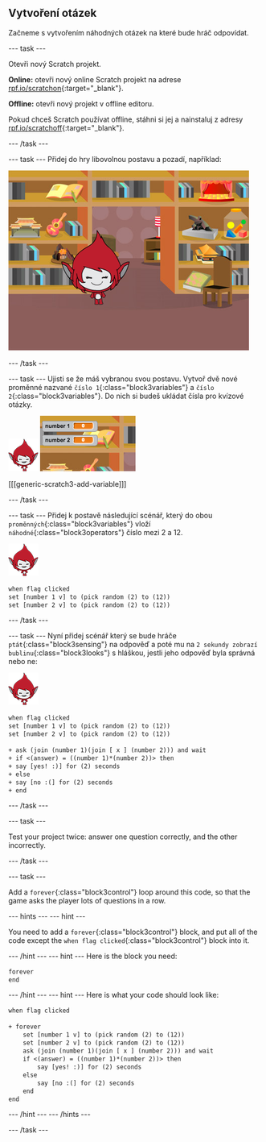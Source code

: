 ## Vytvoření otázek

Začneme s vytvořením náhodných otázek na které bude hráč odpovídat.

\--- task \---

Otevři nový Scratch projekt.

**Online:** otevři nový online Scratch projekt na adrese [rpf.io/scratchon](http://rpf.io/scratchon){:target="_blank"}.

**Offline:** otevři nový projekt v offline editoru.

Pokud chceš Scratch používat offline, stáhni si jej a nainstaluj z adresy [rpf.io/scratchoff](http://rpf.io/scratchoff){:target="_blank"}.

\--- /task \---

\--- task \--- Přidej do hry libovolnou postavu a pozadí, například:

![screenshot](images/brain-setting.png)

\--- /task \---

\--- task \--- Ujisti se že máš vybranou svou postavu. Vytvoř dvě nové proměnné nazvané `číslo 1`{:class="block3variables"} a `číslo 2`{:class="block3variables"}. Do nich si budeš ukládat čísla pro kvízové otázky.

![screenshot](images/giga-sprite.png) ![screenshot](images/brain-variables.png)

[[[generic-scratch3-add-variable]]]

\--- /task \---

\--- task \--- Přidej k postavě následující scénář, který do obou `proměnných`{:class="block3variables"} vloží `náhodné`{:class="block3operators"} číslo mezi 2 a 12.

![screenshot](images/giga-sprite.png)

```blocks3
when flag clicked
set [number 1 v] to (pick random (2) to (12))
set [number 2 v] to (pick random (2) to (12))
```

\--- /task \---

\--- task \--- Nyní přidej scénář který se bude hráče `ptát`{:class="block3sensing"} na odpověď a poté mu na `2 sekundy zobrazí bublinu`{:class="block3looks"} s hláškou, jestli jeho odpověď byla správná nebo ne:

![screenshot](images/giga-sprite.png)

```blocks3
when flag clicked
set [number 1 v] to (pick random (2) to (12))
set [number 2 v] to (pick random (2) to (12))

+ ask (join (number 1)(join [ x ] (number 2))) and wait
+ if <(answer) = ((number 1)*(number 2))> then
+ say [yes! :)] for (2) seconds
+ else
+ say [no :(] for (2) seconds
+ end
```

\--- /task \---

\--- task \---

Test your project twice: answer one question correctly, and the other incorrectly.

\--- /task \---

\--- task \---

Add a `forever`{:class="block3control"} loop around this code, so that the game asks the player lots of questions in a row.

\--- hints \--- \--- hint \---

You need to add a `forever`{:class="block3control"} block, and put all of the code except the `when flag clicked`{:class="block3control"} block into it.

\--- /hint \--- \--- hint \--- Here is the block you need:

```blocks3
forever
end
```

\--- /hint \--- \--- hint \--- Here is what your code should look like:

```blocks3
when flag clicked

+ forever
    set [number 1 v] to (pick random (2) to (12))
    set [number 2 v] to (pick random (2) to (12))
    ask (join (number 1)(join [ x ] (number 2))) and wait
    if <(answer) = ((number 1)*(number 2))> then
        say [yes! :)] for (2) seconds
    else
        say [no :(] for (2) seconds
    end
end
```

\--- /hint \--- \--- /hints \---

\--- /task \---